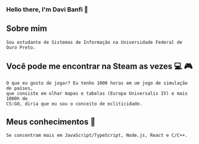 ### Hello there, I'm Davi Banfi 👋

## Sobre mim

	Sou estudante de Sistemas de Informação na Universidade Federal de Ouro Preto.

## Você pode me encontrar na Steam as vezes :computer: :video_game:

	O que eu gosto de jogar? Eu tenho 1000 horas em um jogo de simulação de países, 
	que consiste em olhar mapas e tabelas (Europa Universalis IV) e mais 1000h de 
	CS:GO, diria que eu sou o conceito de ecliticidade.

## Meus conhecimentos :brain:
	
	Se concentram mais em JavaScript/TypeScript, Node.js, React e C/C++.
